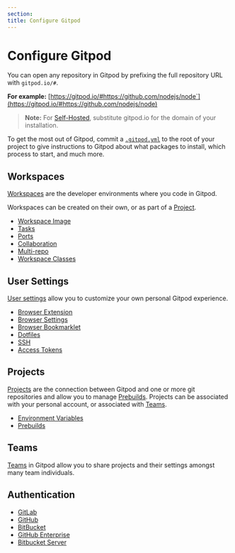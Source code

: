 ```yaml
---
section:
title: Configure Gitpod
---
```


<script context="module">
  export const prerender = true;
</script>

# Configure Gitpod

You can open any repository in Gitpod by prefixing the full repository URL with `gitpod.io/#`.

**For example:** [https://gitpod.io/#https://github.com/nodejs/node`](https://gitpod.io/#https://github.com/nodejs/node)

> **Note:** For [Self-Hosted](/docs/configure/self-hosted/latest), substitute gitpod.io for the domain of your installation.

To get the most out of Gitpod, commit a [`.gitpod.yml`](/docs/references/gitpod-yml) to the root of your project to give instructions to Gitpod about what packages to install, which process to start, and much more.

## Workspaces

[Workspaces](/docs/configure/workspaces) are the developer environments where you code in Gitpod.

Workspaces can be created on their own, or as part of a [Project](/docs/configure/projects).

- [Workspace Image](/docs/configure/workspaces/workspace-image)
- [Tasks](/docs/configure/workspaces/tasks)
- [Ports](/docs/configure/workspaces/ports)
- [Collaboration](/docs/configure/workspaces/collaboration)
- [Multi-repo](/docs/configure/workspaces/multi-repo)
- [Workspace Classes](/docs/configure/workspaces/workspace-classes)

## User Settings

[User settings](/docs/configure/user-settings) allow you to customize your own personal Gitpod experience.

- [Browser Extension](/docs/configure/user-settings/browser-extension)
- [Browser Settings](/docs/configure/user-settings/browser-settings)
- [Browser Bookmarklet](/docs/configure/user-settings/browser-bookmarklet)
- [Dotfiles](/docs/configure/user-settings/dotfiles)
- [SSH](/docs/configure/user-settings/ssh)
- [Access Tokens](/docs/configure/user-settings/access-tokens)

## Projects

[Projects](/docs/configure/projects) are the connection between Gitpod and one or more git repositories and allow you to manage [Prebuilds](/docs/configure/projects/prebuilds). Projects can be associated with your personal account, or associated with [Teams](/docs/configure/teams).

- [Environment Variables](/docs/configure/projects/environment-variables)
- [Prebuilds](/docs/configure/projects/prebuilds)

## Teams

[Teams](/docs/configure/teams) in Gitpod allow you to share projects and their settings amongst many team individuals.

## Authentication

- [GitLab](/docs/configure/authentication/gitlab)
- [GitHub](/docs/configure/authentication/github)
- [BitBucket](/docs/configure/authentication/bitbucket)
- [GitHub Enterprise](/docs/configure/authentication/github-enterprise)
- [Bitbucket Server](/docs/configure/authentication/bitbucket-server)
